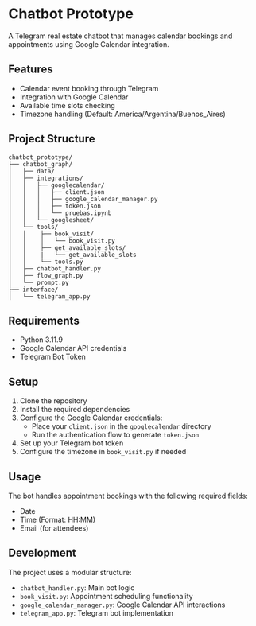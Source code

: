 # Chatbot Prototype

A Telegram real estate chatbot that manages calendar bookings and appointments using Google Calendar integration.

## Features

- Calendar event booking through Telegram
- Integration with Google Calendar
- Available time slots checking
- Timezone handling (Default: America/Argentina/Buenos_Aires)

## Project Structure

```
chatbot_prototype/
├── chatbot_graph/
│   ├── data/
│   ├── integrations/
│   │   ├── googlecalendar/
│   │   │   ├── client.json
│   │   │   ├── google_calendar_manager.py
│   │   │   ├── token.json
│   │   │   └── pruebas.ipynb
│   │   └── googlesheet/
│   └── tools/
│   │    ├── book_visit/
│   │    │   └── book_visit.py
│   │    ├── get_available_slots/
│   │    |   └── get_available_slots
│   │    └── tools.py
│   ├── chatbot_handler.py
│   ├── flow_graph.py
│   └── prompt.py
├── interface/
│   └── telegram_app.py
```

## Requirements

- Python 3.11.9
- Google Calendar API credentials
- Telegram Bot Token

## Setup

1. Clone the repository
2. Install the required dependencies
3. Configure the Google Calendar credentials:
   - Place your `client.json` in the `googlecalendar` directory
   - Run the authentication flow to generate `token.json`
4. Set up your Telegram bot token
5. Configure the timezone in `book_visit.py` if needed

## Usage

The bot handles appointment bookings with the following required fields:
- Date
- Time (Format: HH:MM)
- Email (for attendees)

## Development

The project uses a modular structure:
- `chatbot_handler.py`: Main bot logic
- `book_visit.py`: Appointment scheduling functionality
- `google_calendar_manager.py`: Google Calendar API interactions
- `telegram_app.py`: Telegram bot implementation
